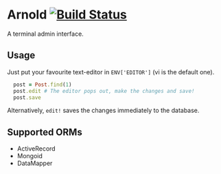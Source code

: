 # Arnold [![Build Status](http://travis-ci.org/codebrawl/arnold.png)](http://travis-ci.org/codebrawl/arnold)

A terminal admin interface.

## Usage
Just put your favourite text-editor in `ENV['EDITOR']` (vi is the default one).

``` ruby
  post = Post.find(1)
  post.edit # The editor pops out, make the changes and save!
  post.save
```

Alternatively, `edit!` saves the changes immediately to the database.

## Supported ORMs
* ActiveRecord
* Mongoid
* DataMapper


